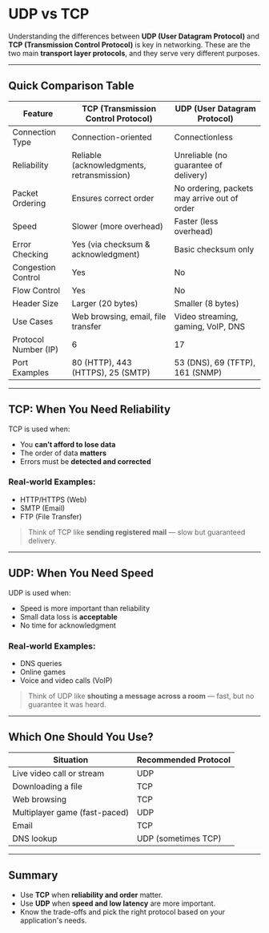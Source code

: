 # UDP vs TCP

Understanding the differences between **UDP (User Datagram Protocol)** and **TCP (Transmission Control Protocol)** is key in networking. These are the two main **transport layer protocols**, and they serve very different purposes.

---

## Quick Comparison Table

| Feature               | **TCP** (Transmission Control Protocol) | **UDP** (User Datagram Protocol)     |
|------------------------|------------------------------------------|--------------------------------------|
| Connection Type        | Connection-oriented                     | Connectionless                        |
| Reliability            | Reliable (acknowledgments, retransmission) | Unreliable (no guarantee of delivery) |
| Packet Ordering        | Ensures correct order                   | No ordering, packets may arrive out of order |
| Speed                  | Slower (more overhead)                  | Faster (less overhead)                |
| Error Checking         | Yes (via checksum & acknowledgment)     | Basic checksum only                   |
| Congestion Control     | Yes                                     | No                                    |
| Flow Control           | Yes                                     | No                                    |
| Header Size            | Larger (20 bytes)                       | Smaller (8 bytes)                     |
| Use Cases              | Web browsing, email, file transfer      | Video streaming, gaming, VoIP, DNS    |
| Protocol Number (IP)   | 6                                       | 17                                    |
| Port Examples          | 80 (HTTP), 443 (HTTPS), 25 (SMTP)       | 53 (DNS), 69 (TFTP), 161 (SNMP)       |

---

## TCP: When You Need Reliability

TCP is used when:
- You **can’t afford to lose data**
- The order of data **matters**
- Errors must be **detected and corrected**

### Real-world Examples:
- HTTP/HTTPS (Web)
- SMTP (Email)
- FTP (File Transfer)

> Think of TCP like **sending registered mail** — slow but guaranteed delivery.

---

## UDP: When You Need Speed

UDP is used when:
- Speed is more important than reliability
- Small data loss is **acceptable**
- No time for acknowledgment

### Real-world Examples:
- DNS queries
- Online games
- Voice and video calls (VoIP)

> Think of UDP like **shouting a message across a room** — fast, but no guarantee it was heard.

---

## Which One Should You Use?

| Situation                        | Recommended Protocol |
|----------------------------------|-----------------------|
| Live video call or stream        | UDP                  |
| Downloading a file               | TCP                  |
| Web browsing                     | TCP                  |
| Multiplayer game (fast-paced)    | UDP                  |
| Email                            | TCP                  |
| DNS lookup                       | UDP (sometimes TCP)  |

---

## Summary

- Use **TCP** when **reliability and order** matter.
- Use **UDP** when **speed and low latency** are more important.
- Know the trade-offs and pick the right protocol based on your application's needs.
